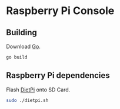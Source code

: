 # Raspberry Pi Console

## Building
Download [Go](https://golang.org/dl).

```bash
go build
```

## Raspberry Pi dependencies
Flash [DietPi](https://dietpi.com) onto SD Card.

```bash
sudo ./dietpi.sh
```
